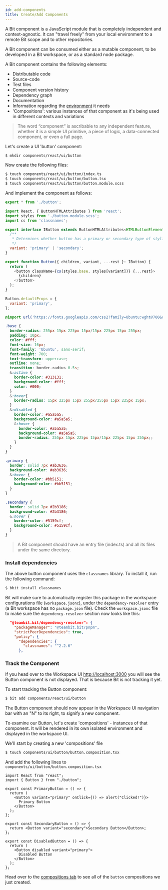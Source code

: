 ```yaml
---
id: add-components
title: Create/Add Components
---
```


A Bit component is a JavaScript module that is completely independent and context-agnostic. It can "travel freely" from your local environment to a remote Bit scope and to other repositories. 

A Bit component can be consumed either as a mutable component, to be developed in a Bit workspace, or as a standard node package. 

A Bit component contains the following elements:

* Distributable code
* Source-code
* Test files
* Component version history
* Dependency graph
* Documentation
* Information regarding the [environment](/docs/environments/overview) it needs
* 'Compositions': various instances of that component as it's being used in different contexts and variations

> The word “component” is ascribable to any independent feature, whether it is a simple UI primitive, a piece of logic, a data-connected component, or even a full page. 


Let's create a UI 'button' component:

```sh
$ mkdir components/react/ui/button
```

Now create the following files:

```sh
$ touch components/react/ui/button/index.ts
$ touch components/react/ui/button/button.tsx
$ touch components/react/ui/button/button.module.scss
```

And implement the component as follows:

<!--DOCUSAURUS_CODE_TABS-->
<!--index.ts-->

```javascript
export * from './button';
```

<!--button.tsx-->

```javascript
import React, { ButtonHTMLAttributes } from 'react';
import styles from './button.module.scss';
import cs from 'classnames';

export interface IButton extends ButtonHTMLAttributes<HTMLButtonElement> {
  /**
   * Determines whether button has a primary or secondary type of styling.
   */
  variant: 'primary' | 'secondary';
}

export function Button({ children, variant, ...rest }: IButton) {
  return (
    <button className={cs(styles.base, styles[variant])} {...rest}>
      {children}
    </button>
  );
}

Button.defaultProps = {
  variant: 'primary',
};
```

<!--button.module.scss-->

```scss
@import url('https://fonts.googleapis.com/css2?family=Ubuntu:wght@700&display=swap');

.base {
  border-radius: 255px 15px 225px 15px/15px 225px 15px 255px;
  padding: 10px;
  color: #fff;
  font-size: 16px;
  font-family: 'Ubuntu', sans-serif;
  font-weight: 700;
  text-transform: uppercase;
  outline: none;
  transition: border-radius 0.5s;
  &:active {
    border-color: #313131;
    background-color: #fff;
    color: #000;
  }
  &:hover{
    border-radius: 15px 225px 15px 255px/255px 15px 225px 15px;
  }
  &:disabled {
    border-color: #a5a5a5;
    background-color: #a5a5a5;
    &:hover {
      border-color: #a5a5a5;
      background-color: #a5a5a5;
      border-radius: 255px 15px 225px 15px/15px 225px 15px 255px;;
    }
  }
}

.primary {
  border: solid 7px #ab3636;
  background-color: #ab3636;
  &:hover {
    border-color: #bb5151;
    background-color: #bb5151;
  }
}

.secondary {
  border: solid 7px #2b3186;
  background-color: #2b3186;
  &:hover {
    border-color: #5159cf;
    background-color: #5159cf;
  }
}
```
<!--END_DOCUSAURUS_CODE_TABS-->

> A Bit component should have an entry file (index.ts) and all its files under the same directory.

### Install dependencies

The above button component uses the `classnames` library. To install it, run the following command:

```bash
$ bbit install classnames
```

Bit will make sure to automatically register this package in the workspace configurations file (`workspace.jsonc`), under the `dependency-resolver` entry (a Bit workspace has no `package.json` file). Check the `workspace.jsonc` file to make sure the `dependency-resolver` section now looks like this:

```json
  "@teambit.bit/dependency-resolver": {
    "packageManager": "@teambit.bit/pnpm",
    "strictPeerDependencies": true,
    "policy": {
      "dependencies": {
        "classnames": "^2.2.6"
      },
```

### Track the Component

If you head over to the Workspace UI [http://localhost:3000]() you will see the Button component is not displayed. That is because Bit is not tracking it yet. 

To start tracking the Button component:

```sh
$ bit add components/react/ui/button
```

The Button component should now appear in the Workspace UI navigation bar with an "N" to its right, to signify a new component. 

To examine our Button, let's create 'compositions' - instances of that component. It will be rendered in its own isolated environment and displayed in the workspace UI.

We'll start by creating a new 'compositions' file 

```sh
$ touch components/ui/button/button.composition.tsx
```

And add the following lines to `components/ui/button/button.composition.tsx`

```tsx
import React from "react";
import { Button } from "./button";

export const PrimaryButton = () => {
  return (
    <Button variant="primary" onClick={() => alert("Clicked!")}>
      Primary Button
    </Button>
  );
};

export const SecondaryButton = () => {
  return <Button variant="secondary">Secondary Button</Button>;
};

export const DisabledButton = () => {
  return (
    <Button disabled variant="primary">
      Disabled Button
    </Button>
  );
};
```

Head over to the [compositions tab](https://localhost:3000/base/button/~compositions) to see all of the `button` compositions we just created.
